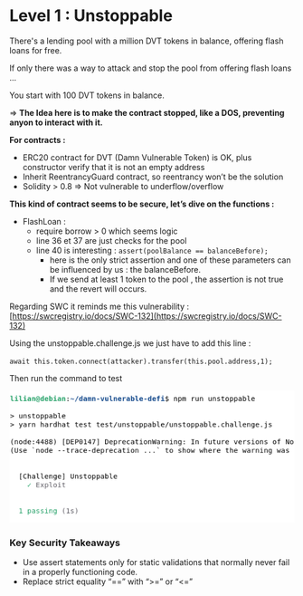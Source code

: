# Level 1 : Unstoppable

There's a lending pool with a million DVT tokens in balance, offering flash loans for free.

If only there was a way to attack and stop the pool from offering flash loans ...

You start with 100 DVT tokens in balance.

⇒ **The Idea here is to make the contract stopped, like a DOS, preventing anyon to interact with it.**

**For contracts :** 

- ERC20 contract for DVT (Damn Vulnerable Token) is OK, plus constructor verify that it is not an empty address
- Inherit ReentrancyGuard contract, so reentrancy won’t be the solution
- Solidity > 0.8 ⇒ Not vulnerable to underflow/overflow

**This kind of contract seems to be secure, let’s dive on the functions :** 

- FlashLoan :
    - require borrow > 0  which seems logic
    - line 36 et 37 are just checks for the pool
    - line 40 is interesting : `assert(poolBalance == balanceBefore);`
        - here is the only strict assertion and one of these parameters can be influenced by us : the balanceBefore.
        - If we send at least 1 token to the pool , the assertion is not true and the revert will occurs.

Regarding SWC it reminds me this vulnerability : [https://swcregistry.io/docs/SWC-132](https://swcregistry.io/docs/SWC-132)

Using the unstoppable.challenge.js we just have to add this line :

`await this.token.connect(attacker).transfer(this.pool.address,1);`

Then run the command to test 

![Untitled](images/1.png)

### Key Security Takeaways

- Use assert statements only for static validations that normally never fail in a properly functioning code.
- Replace strict equality “==” with “>=” or “<=”